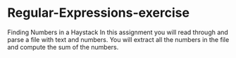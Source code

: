# Regular-Expressions-exercise
Finding Numbers in a Haystack  In this assignment you will read through and parse a file with text and numbers. You will extract all the numbers in the file and compute the sum of the numbers.
